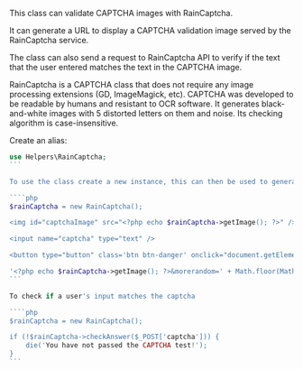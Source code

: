This class can validate CAPTCHA images with RainCaptcha.

It can generate a URL to display a CAPTCHA validation image served by the RainCaptcha service.

The class can also send a request to RainCaptcha API to verify if the text that the user entered matches the text in the CAPTCHA image.

RainCaptcha is a CAPTCHA class that does not require any image processing extensions (GD, ImageMagick, etc). CAPTCHA was developed to be readable by humans and resistant to OCR software. It generates black-and-white images with 5 distorted letters on them and noise. Its checking algorithm is case-insensitive.

Create an alias:

````php
use Helpers\RainCaptcha;
```

To use the class create a new instance, this can then be used to generate a captcha image using **->getImage()**.

````php
$rainCaptcha = new RainCaptcha();

<img id="captchaImage" src="<?php echo $rainCaptcha->getImage(); ?>" />

<input name="captcha" type="text" />

<button type="button" class='btn btn-danger' onclick="document.getElementById('captchaImage').src = 

'<?php echo $rainCaptcha->getImage(); ?>&morerandom=' + Math.floor(Math.random() * 10000);"><span class="icon icon-refresh"></span></button>
```

To check if a user's input matches the captcha

````php
$rainCaptcha = new RainCaptcha();

if (!$rainCaptcha->checkAnswer($_POST['captcha'])) {
    die('You have not passed the CAPTCHA test!');
}
```